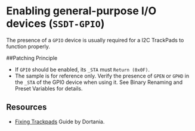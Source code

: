 # Enabling general-purpose I/O devices (`SSDT-GPIO`)
The presence of a `GPIO` device is usually required for a I2C TrackPads to function properly.

##Patching Principle
- If `GPI0` should be enabled, its `_STA` must `Return (0x0F)`.
- The sample is for reference only. Verify the presence of `GPEN` or `GPHD` in the `_STA` of the GPI0 device when using it. See Binary Renaming and Preset Variables for details.

## Resources

- [Fixing Trackpads](https://dortania.github.io/Getting-Started-With-ACPI/Laptops/trackpad-methods/manual.html#checking-gpi0) Guide by Dortania.
